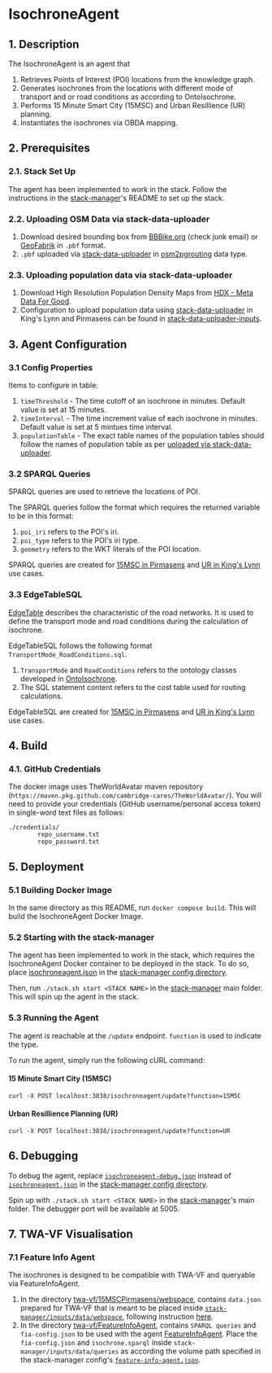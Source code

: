 # IsochroneAgent
## 1. Description
The IsochroneAgent is an agent that
1) Retrieves Points of Interest (POI) locations from the knowledge graph.
2) Generates isochrones from the locations with different mode of transport and or road conditions as according to OntoIsochrone. 
3) Performs 15 Minute Smart City (15MSC) and Urban Resillience (UR) planning. 
4) Instantiates the isochrones via OBDA mapping. 

## 2. Prerequisites
### 2.1. Stack Set Up
The agent has been implemented to work in the stack. Follow the instructions in the [stack-manager]'s README to set up the stack.

### 2.2. Uploading OSM Data via stack-data-uploader
1) Download desired bounding box from [BBBike.org](https://extract.bbbike.org/) (check junk email) or [GeoFabrik](https://download.geofabrik.de/) in `.pbf` format.
2) `.pbf` uploaded via [stack-data-uploader] in [osm2pgrouting](https://github.com/cambridge-cares/TheWorldAvatar/tree/main/Deploy/stacks/dynamic/stack-data-uploader#osm-data) data type.

### 2.3. Uploading population data via stack-data-uploader
1) Download High Resolution Population Density Maps from [HDX - Meta Data For Good](https://data.humdata.org/dataset/germany-high-resolution-population-density-maps-demographic-estimates?).
2) Configuration to upload population data using [stack-data-uploader] in King's Lynn and Pirmasens can be found in [stack-data-uploader-inputs](stack-data-uploader-inputs/).

## 3. Agent Configuration 
### 3.1 Config Properties
Items to configure in table: 
1) `timeThreshold` - The time cutoff of an isochrone in minutes. Default value is set at 15 minutes. 
2) `timeInterval` - The time increment value of each isochrone in minutes. Default value is set at 5 mintues time interval. 
3) `populationTable` - The exact table names of the population tables should follow the names of population table as per [uploaded via stack-data-uploader](#23-uploading-population-data-via-stack-data-uploader). 

### 3.2 SPARQL Queries
SPARQL queries are used to retrieve the locations of POI. 

The SPARQL queries follow the format which requires the returned variable to be in this format: 
1) `poi_iri` refers to the POI's iri. 
2) `poi_type` refers to the POI's iri type. 
3) `geometry` refers to the WKT literals of the POI location. 

SPARQL queries are created for [15MSC in Pirmasens](inputs/15MSC/POIqueries/) and [UR in King's Lynn](inputs/UR/POIqueries/) use cases. 

### 3.3 EdgeTableSQL
[EdgeTable](https://docs.pgrouting.org/2.5/en/pgRouting-concepts.html#description-of-the-edges-sql-query-for-dijkstra-like-functions) describes the characteristic of the road networks. It is used to define the transport mode and road conditions during the calculation of isochrone. 

EdgeTableSQL follows the following format `TransportMode_RoadConditions.sql`.
1) `TransportMode` and `RoadConditions` refers to the ontology classes developed in [OntoIsochrone](https://github.com/cambridge-cares/TheWorldAvatar/blob/main/JPS_Ontology/ontology/ontoisochrone/OntoIsochrone.owl).
2) The SQL statement content refers to the cost table used for routing calculations. 

EdgeTableSQL are created for [15MSC in Pirmasens](inputs/15MSC/edgesSQLTable/) and [UR in King's Lynn](inputs/UR/edgesSQLTable/) use cases. 

## 4. Build
### 4.1. GitHub Credentials
The docker image uses TheWorldAvatar maven repository (`https://maven.pkg.github.com/cambridge-cares/TheWorldAvatar/`).
You will need to provide your credentials (GitHub username/personal access token) in single-word text files as follows:
```
./credentials/
        repo_username.txt
        repo_password.txt
```

## 5. Deployment

### 5.1 Building Docker Image
In the same directory as this README, run `docker compose build`. This will build the IsochroneAgent Docker Image. 

### 5.2 Starting with the stack-manager

The agent has been implemented to work in the stack, which requires the IsochroneAgent Docker container to be deployed in the stack. To do so, place [isochroneagent.json](stack-manager-input-config/isochroneagent.json) in the [stack-manager config directory]. 

Then, run `./stack.sh start <STACK NAME>` in the [stack-manager] main folder. This will spin up the agent in the stack.

### 5.3 Running the Agent
The agent is reachable at the `/update` endpoint. `function` is used to indicate the type. 

To run the agent, simply run the following cURL command:

#### 15 Minute Smart City (15MSC)
```
curl -X POST localhost:3838/isochroneagent/update?function=15MSC
```
#### Urban Resillience Planning (UR)
```
curl -X POST localhost:3838/isochroneagent/update?function=UR
```


## 6. Debugging
To debug the agent, replace [`isochroneagent-debug.json`](stack-manager-input-config/isochroneagent-debug.json) instead of [`isochroneagent.json`](stack-manager-input-config/isochroneagent.json) in the [stack-manager config directory]. 

Spin up with `./stack.sh start <STACK NAME>` in the [stack-manager]'s main folder.
The debugger port will be available at 5005.

## 7. TWA-VF Visualisation
### 7.1 Feature Info Agent
The isochrones is designed to be compatible with TWA-VF and queryable via FeatureInfoAgent.

1) In the directory [twa-vf/15MSCPirmasens/webspace](twa-vf/15MSCPirmasens/webspace/), contains `data.json` prepared for TWA-VF that is meant to be placed inside [`stack-manager/inputs/data/webspace`](https://github.com/cambridge-cares/TheWorldAvatar/tree/main/Deploy/stacks/dynamic/stack-manager/inputs/data), following instruction [here](https://github.com/cambridge-cares/TheWorldAvatar/tree/main/Deploy/stacks/dynamic/stack-manager#example---including-a-visualisation).
2) In the directory [twa-vf/FeatureInfoAgent](twa-vf/FeatureInfoAgent/queries/), contains `SPARQL queries` and `fia-config.json` to be used with the agent [FeatureInfoAgent](https://github.com/cambridge-cares/TheWorldAvatar/tree/main/Agents/FeatureInfoAgent#configuration).  Place the `fia-config.json` and `isochrone.sparql` inside `stack-manager/inputs/data/queries` as according the volume path specified in the stack-manager config's [`feature-info-agent.json`](https://github.com/cambridge-cares/TheWorldAvatar/blob/main/Agents/FeatureInfoAgent/sample/feature-info-agent.json).




[stack-data-uploader]: https://github.com/cambridge-cares/TheWorldAvatar/tree/main/Deploy/stacks/dynamic/stack-data-uploader
[stack-manager]: https://github.com/cambridge-cares/TheWorldAvatar/tree/main/Deploy/stacks/dynamic/stack-manager
[stack-manager config directory]: https://github.com/cambridge-cares/TheWorldAvatar/tree/main/Deploy/stacks/dynamic/stack-manager/inputs/config/services
[inputs]: stack-data-uploader-inputs/
